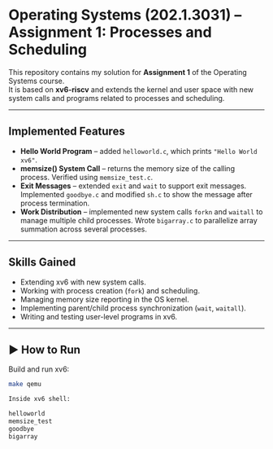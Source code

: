 # Operating Systems (202.1.3031) – Assignment 1: Processes and Scheduling

This repository contains my solution for **Assignment 1** of the Operating Systems course.  
It is based on **xv6-riscv** and extends the kernel and user space with new system calls and programs related to processes and scheduling.

---

## Implemented Features
- **Hello World Program** – added `helloworld.c`, which prints `"Hello World xv6"`.  
- **memsize() System Call** – returns the memory size of the calling process. Verified using `memsize_test.c`.  
- **Exit Messages** – extended `exit` and `wait` to support exit messages. Implemented `goodbye.c` and modified `sh.c` to show the message after process termination.  
- **Work Distribution** – implemented new system calls `forkn` and `waitall` to manage multiple child processes. Wrote `bigarray.c` to parallelize array summation across several processes.  

---

## Skills Gained
- Extending xv6 with new system calls.  
- Working with process creation (`fork`) and scheduling.  
- Managing memory size reporting in the OS kernel.  
- Implementing parent/child process synchronization (`wait`, `waitall`).  
- Writing and testing user-level programs in xv6.  

---

## ▶️ How to Run
Build and run xv6:
```bash
make qemu

Inside xv6 shell:

helloworld
memsize_test
goodbye
bigarray
